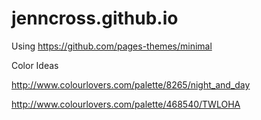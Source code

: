# jenncross.github.io

Using https://github.com/pages-themes/minimal


Color Ideas

http://www.colourlovers.com/palette/8265/night_and_day

http://www.colourlovers.com/palette/468540/TWLOHA
